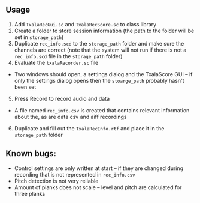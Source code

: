 ## Usage
1. Add `TxalaRecGui.sc` and `TxalaRecScore.sc` to class library
2. Create a folder to store session information (the path to the folder will be set in `storage_path`)
3. Duplicate `rec_info.scd` to the `storage_path` folder and make sure the channels are correct (note that the system will not run if there is not a `rec_info.scd` file in the `storage_path` folder)
4. Evaluate the `txalaRecorder.sc` file
- Two windows should open, a settings dialog and the TxalaScore GUI – if only the settings dialog opens then the `stoarge_path` probably hasn't been set
5. Press Record to record audio and data
- A file named `rec_info.csv` is created that contains relevant information about the, as are data csv and aiff recordings
6. Duplicate and fill out the `TxalaRecInfo.rtf` and place it in the `storage_path` folder

## Known bugs:
- Control settings are only written at start – if they are changed during recording that is not represented in `rec_info.csv`
- Pitch detection is not very reliable
- Amount of planks does not scale – level and pitch are calculated for three planks
